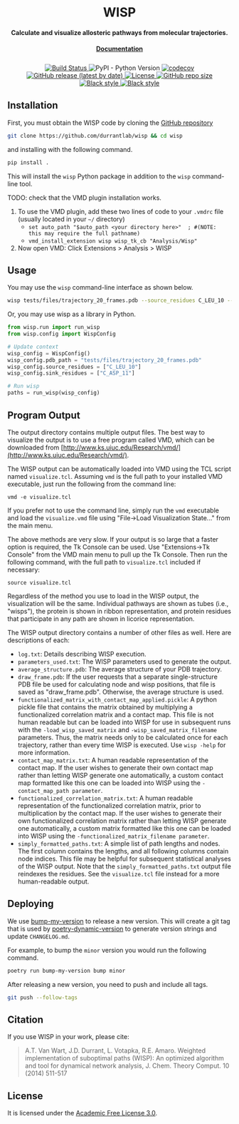 <h1 align="center">WISP</h1>

<h4 align="center">Calculate and visualize allosteric pathways from molecular trajectories.</h4>

<h4 align="center" style="padding-bottom: 0.5em;"><a href="https://durrantlab.github.io/wisp/">Documentation</a></h4>

<p align="center">
    <a href="https://github.com/durrantlab/wisp/actions/workflows/build.yml">
        <img src="https://github.com/durrantlab/wisp/actions/workflows/build.yml/badge.svg" alt="Build Status ">
    </a>
    <img alt="PyPI - Python Version" src="https://img.shields.io/pypi/pyversions/wisp">
    <a href="https://codecov.io/gh/durrantlab/wisp">
        <img src="https://codecov.io/gh/durrantlab/wisp/branch/main/graph/badge.svg?token=74wLrsOMTD" alt="codecov">
    </a>
    <a href="https://github.com/durrantlab/wisp/releases">
        <img src="https://img.shields.io/github/v/release/durrantlab/wisp" alt="GitHub release (latest by date)">
    </a>
    <a href="https://github.com/durrantlab/wisp/blob/main/LICENSE" target="_blank">
        <img src="https://img.shields.io/github/license/durrantlab/wisp" alt="License">
    </a>
    <a href="https://github.com/durrantlab/wisp/" target="_blank">
        <img src="https://img.shields.io/github/repo-size/durrantlab/wisp" alt="GitHub repo size">
    </a>
    <a href="https://github.com/psf/black" target="_blank">
        <img src="https://img.shields.io/badge/code%20style-black-000000.svg" alt="Black style">
    </a>
    <a href="https://github.com/PyCQA/pylint" target="_blank">
        <img src="https://img.shields.io/badge/linting-pylint-yellowgreen" alt="Black style">
    </a>
</p>

## Installation

First, you must obtain the WISP code by cloning the [GitHub repository](https://github.com/durrantlab/wisp)

```bash
git clone https://github.com/durrantlab/wisp && cd wisp
```

and installing with the following command.

```bash
pip install .
```

This will install the `wisp` Python package in addition to the `wisp` command-line tool.

TODO: check that the VMD plugin installation works.

1. To use the VMD plugin, add these two lines of code to your `.vmdrc` file
   (usually located in your `~/` directory)
   - `set auto_path "$auto_path <your directory here>"  ; #(NOTE: this may require the full pathname)`
   - `vmd_install_extension wisp wisp_tk_cb "Analysis/Wisp"`
2. Now open VMD: Click Extensions > Analysis > WISP

## Usage

You may use the `wisp` command-line interface as shown below.

```bash
wisp tests/files/trajectory_20_frames.pdb --source_residues C_LEU_10 --sink_residues C_ASP_11
```

Or, you may use wisp as a library in Python.

```python
from wisp.run import run_wisp
from wisp.config import WispConfig

# Update context
wisp_config = WispConfig()
wisp_config.pdb_path = "tests/files/trajectory_20_frames.pdb"
wisp_config.source_residues = ["C_LEU_10"]
wisp_config.sink_residues = ["C_ASP_11"]

# Run wisp
paths = run_wisp(wisp_config)
```

## Program Output

The output directory contains multiple output files. The best way to visualize
the output is to use a free program called VMD, which can be downloaded from
[http://www.ks.uiuc.edu/Research/vmd/](http://www.ks.uiuc.edu/Research/vmd/).

The WISP output can be automatically loaded into VMD using the TCL script named `visualize.tcl`. Assuming `vmd` is the full path to your installed VMD
executable, just run the following from the command line:

`vmd -e visualize.tcl`

If you prefer not to use the command line, simply run the `vmd` executable and
load the `visualize.vmd` file using "File->Load Visualization State..." from the main menu.

The above methods are very slow. If your output is so large that a faster option is required, the Tk Console can be used. Use "Extensions->Tk Console" from the VMD main menu to pull up the Tk Console. Then run the following command, with
the full path to `visualize.tcl` included if necessary:

`source visualize.tcl`

Regardless of the method you use to load in the WISP output, the visualization
will be the same. Individual pathways are shown as tubes (i.e., "wisps"), the
protein is shown in ribbon representation, and protein residues that participate in any path are shown in licorice representation.

The WISP output directory contains a number of other files as well. Here are
descriptions of each:

- `log.txt`: Details describing WISP execution.
- `parameters_used.txt`: The WISP parameters used to generate the output.
- `average_structure.pdb`: The average structure of your PDB trajectory.
- `draw_frame.pdb`: If the user requests that a separate single-structure PDB
  file be used for calculating node and wisp positions, that file is saved as
  "draw_frame.pdb". Otherwise, the average structure is used.
- `functionalized_matrix_with_contact_map_applied.pickle`: A python pickle
  file that contains the matrix obtained by multiplying a functionalized
  correlation matrix and a contact map. This file is not human readable but
  can be loaded into WISP for use in subsequent runs with the
  `-load_wisp_saved_matrix` and `-wisp_saved_matrix_filename` parameters.
  Thus, the matrix needs only to be calculated once for each trajectory,
  rather than every time WISP is executed. Use `wisp -help` for more
  information.
- `contact_map_matrix.txt`: A human readable representation of the contact
  map. If the user wishes to generate their own contact map rather than
  letting WISP generate one automatically, a custom contact map formatted like
  this one can be loaded into WISP using the
  `-contact_map_path parameter`.
- `functionalized_correlation_matrix.txt`: A human readable representation of
  the functionalized correlation matrix, prior to multiplication by the
  contact map. If the user wishes to generate their own functionalized
  correlation matrix rather than letting WISP generate one automatically, a
  custom matrix formatted like this one can be loaded into WISP using the
  `-functionalized_matrix_filename parameter`.
- `simply_formatted_paths.txt`: A simple list of path lengths and nodes. The
  first column contains the lengths, and all following columns contain node
  indices. This file may be helpful for subsequent statistical analyses of the
  WISP output. Note that the `simply_formatted_paths.txt` output file reindexes the residues. See the `visualize.tcl` file instead for a more human-readable output.

## Deploying

We use [bump-my-version](https://github.com/callowayproject/bump-my-version) to release a new version.
This will create a git tag that is used by [poetry-dynamic-version](https://github.com/mtkennerly/poetry-dynamic-versioning) to generate version strings and update `CHANGELOG.md`.

For example, to bump the `minor` version you would run the following command.

```bash
poetry run bump-my-version bump minor
```

After releasing a new version, you need to push and include all tags.

```bash
git push --follow-tags
```

## Citation

If you use WISP in your work, please cite:

> A.T. Van Wart, J.D. Durrant, L. Votapka, R.E. Amaro. Weighted implementation of suboptimal paths (WISP): An optimized algorithm and tool for dynamical network analysis, J. Chem. Theory Comput. 10 (2014) 511-517

## License

It is licensed under the [Academic Free License 3.0](http://opensource.org/licenses/AFL-3.0).
